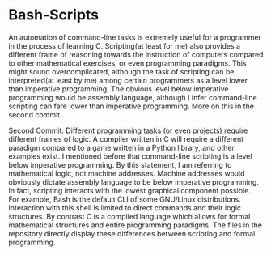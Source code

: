 # Bash-Scripts
An automation of command-line tasks is extremely useful for a programmer in the process of learning C. Scripting(at least for me) also provides a different frame of 
reasoning towards the instruction of computers compared to other mathematical exercises, or even programming paradigms. This might sound overcomplicated, although the task of scripting can be interpreted(at least by me) among certain programmers as a level lower than imperative programming. The obvious level below imperative programming would be assembly language, although I infer command-line scripting can fare lower than imperative programming. More on this in the second commit. 

Second Commit: 
Different programming tasks (or even projects) require different frames of logic. A compiler written in C will require a different paradigm compared to a game written in a Python library, and other examples exist. I mentioned before that command-line scripting is a level below imperative programming. By this statement, I am referring to mathematical logic, not machine addresses. Machine addresses would obviously dictate assembly language to be below imperative programming. In fact, scripting interacts with the lowest graphical component possible. For example, Bash is the default CLI of some GNU/Linux distributions. Interaction with this shell is limited to direct commands and their logic structures. By contrast C is a compiled language which allows for formal mathematical structures and entire programming paradigms. The files in the repository directly display these differences between scripting and formal programming.

